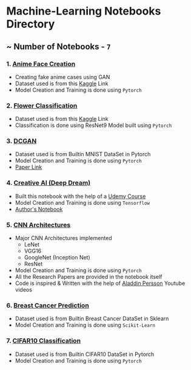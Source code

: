 # Machine-Learning Notebooks Directory
## ~ Number of Notebooks - `7`

### 1. [Anime Face Creation](https://github.com/tejasvi541/Machine-Learning/blob/main/AnimeFacesGAN.ipynb)
- Creating fake anime cases using GAN
- Dataset used is from this [Kaggle](https://www.kaggle.com/splcher/animefacedataset) Link
- Model Creation and Training is done using `Pytorch`

### 2. [Flower Classification](https://github.com/tejasvi541/Machine-Learning/blob/main/FlowersClassification.ipynb)
- Dataset used is from this [Kaggle](https://www.kaggle.com/alxmamaev/flowers-recognition) Link
- Classification is done using ResNet9 Model built using `Pytorch`

### 3. [DCGAN](https://github.com/tejasvi541/Machine-Learning/blob/main/DCGAN.ipynb)
- Dataset used is from Builtin MNIST DataSet in Pytorch
- Model Creation and Training is done using `Pytorch`
- [Paper Link](https://arxiv.org/abs/1511.06434)

### 4. [Creative AI (Deep Dream)](https://github.com/tejasvi541/Machine-Learning/blob/main/CreactiveAI.ipynb)
- Built this notebook with the help of a [Udemy Course](https://www.udemy.com/course/modern-artificial-intelligence-applications/learn/lecture/21217938?start=285#overview)
- Model Creation and Training is done using `Tensorflow`
- [Author's Notebook](https://colab.research.google.com/drive/1sZER1_Q8WJFzdD3ZgfjZcRXTVhriCHaj?usp=sharing)

### 5. [CNN Architectures](https://github.com/tejasvi541/Machine-Learning/blob/main/CNN_Architectures.ipynb)
- Major CNN Architectures implemented
  - LeNet
  - VGG16
  - GoogleNet (Inception Net)
  - ResNet 
- Model Creation and Training is done using `Pytorch`
- All the Research Papers are provided in the notebook itself
- Code is inspired & Written with the help of [Aladdin Persson](https://www.youtube.com/channel/UCkzW5JSFwvKRjXABI-UTAkQ) Youtube videos

### 6. [Breast Cancer Prediction](https://github.com/tejasvi541/Machine-Learning/blob/main/BreastCancerPredictions.ipynb) 
- Dataset used is from Builtin Breast Cancer DataSet in Sklearn
- Model Creation and Training is done using `Scikit-Learn`

### 7. [CIFAR10 Classification](https://github.com/tejasvi541/Machine-Learning/blob/main/CIFAR10Example.ipynb)
- Dataset used is from Builtin CIFAR10 DataSet in Pytorch
- Model Creation and Training is done using `Pytorch`
